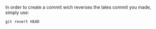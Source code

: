 In order to create a commit wich reverses the lates commit you made, simply use:

`git revert HEAD`
